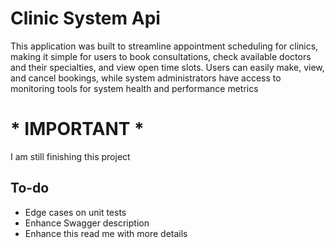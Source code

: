 <h1>Clinic System Api</h1>
<p>This application was built to streamline appointment scheduling for clinics, making it simple for users to book consultations, check available doctors and their specialties, and view open time slots. Users can easily make, view, and cancel bookings, while system administrators have access to monitoring tools for system health and performance metrics</p>



<h1> * IMPORTANT * </h1>
<p>I am still finishing this project</p>
<h2>To-do</h2>
<ul>
  <li>Edge cases on unit tests</li>
  <li>Enhance Swagger description</li>
  <li>Enhance this read me with more details</li>
</ul>
